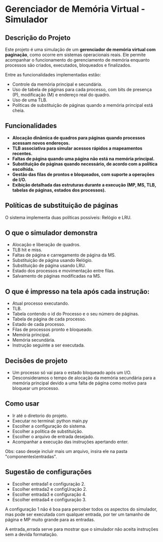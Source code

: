 # Gerenciador de Memória Virtual - Simulador

## Descrição do Projeto

Este projeto é uma simulação de um **gerenciador de memória virtual com paginação**, como ocorre em sistemas operacionais reais. Ele permite acompanhar o funcionamento do gerenciamento de memória enquanto processos são criados, executados, bloqueados e finalizados.

Entre as funcionalidades implementadas estão:

- Controle da memória principal e secundária.
- Uso de tabela de páginas para cada processo, com bits de presença (P), modificação (M) e endereço real do quadro.
- Uso de uma TLB.
- Políticas de substituição de páginas quando a memória principal está cheia.

## Funcionalidades

- **Alocação dinâmica de quadros para páginas quando processos acessam novos endereços.**
- **TLB associativa para simular acessos rápidos a mapeamentos recentes.**
- **Faltas de página quando uma página não está na memória principal.**
- **Substituição de páginas quando necessário, de acordo com a política escolhida.**
- **Gestão das filas de prontos e bloqueados, com suporte a operações de I/O.**
- **Exibição detalhada das estruturas durante a execução (MP, MS, TLB, tabelas de páginas, estados dos processos).**

## Políticas de substituição de páginas

O sistema implementa duas políticas possíveis: Relógio e LRU.

## O que o simulador demonstra

- Alocação e liberação de quadros.
- TLB hit e miss.
- Faltas de página e carregamento de página da MS.
- Substituição de página usando Relógio.
- Substituição de página usando LRU.
- Estado dos processos e movimentação entre filas.
- Salvamento de páginas modificadas na MS.

## O que é impresso na tela após cada instrução:

- Atual processo executando.
- TLB.
- Tabela contendo o id do Processo e o seu número de páginas.
- Tabela de página de cada processo.
- Estado de cada processo.
- Filas de processos pronto e bloqueado.
- Memória principal.
- Memória secundária.
- Instrução seguinte a ser executada.

## Decisões de projeto

- Um processo só vai para o estado bloqueado após um I/O.
- Desconsideramos o tempo de alocação da memória secundária para a memória principal devido a uma falta de página como motivo para bloquear um processo.


## Como usar 

- Ir até o diretorio do projeto.
- Executar no terminal: python main.py
- Escolher a configuração do sistema.
- Escolher a política de substituição.
- Escolher o arquivo de entrada desejado.
- Acompanhar a execução das instruções apertando enter.

Obs: caso deseje incluir mais um arquivo, insira ele na pasta "componentes\entradas".

## Sugestão de configurações

- Escolher entrada1 e configuração 2. 
- Escolher entrada2 e configUração 2.
- Escolher entrada3 e configuração 4.
- Escolher entrada4 e configuração 3.

A configuração 1 não é boa para perceber todos os aspectos do simulador, mas pode ser executada com qualquer entrada, por ter um tamanho de página e MP muito grande para as entradas.

A entrada_errada serve para mostrar que o simulador não aceita instruções sem a devida formatação.
